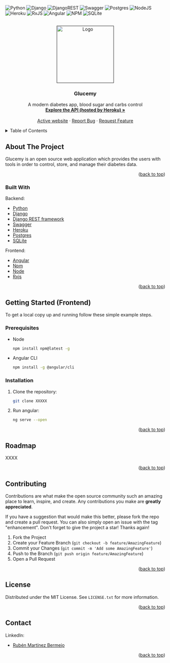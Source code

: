 <div id="top"></div>
<!-- PROJECT SHIELDS -->


![Python](https://img.shields.io/badge/python-3670A0?style=for-the-badge&logo=python&logoColor=ffdd54)
![Django](https://img.shields.io/badge/django-%23092E20.svg?style=for-the-badge&logo=django&logoColor=white)
![DjangoREST](https://img.shields.io/badge/DJANGO-REST-ff1709?style=for-the-badge&logo=django&logoColor=white&color=ff1709&labelColor=darkgreen)
![Swagger](https://img.shields.io/badge/-Swagger-%23Clojure?style=for-the-badge&logo=swagger&logoColor=white)
![Postgres](https://img.shields.io/badge/postgres-%23316192.svg?style=for-the-badge&logo=postgresql&logoColor=white)
![NodeJS](https://img.shields.io/badge/node.js-6DA55F?style=for-the-badge&logo=node.js&logoColor=white)
![Heroku](https://img.shields.io/badge/heroku-%23430098.svg?style=for-the-badge&logo=heroku&logoColor=white)
![RxJS](https://img.shields.io/badge/rxjs-%23B7178C.svg?style=for-the-badge&logo=reactivex&logoColor=white)
![Angular](https://img.shields.io/badge/angular-%23DD0031.svg?style=for-the-badge&logo=angular&logoColor=white)
![NPM](https://img.shields.io/badge/NPM-%23000000.svg?style=for-the-badge&logo=npm&logoColor=white)
![SQLite](https://img.shields.io/badge/sqlite-%2307405e.svg?style=for-the-badge&logo=sqlite&logoColor=white)

<!-- PROJECT LOGO -->
<br />
<div align="center">
  <a href="">
    <img src="src/assets/images/logo.png" alt="Logo" width="180" height="180">
  </a>
  <h3 align="center">Glucemy</h3>

  <p align="center">
    A modern diabetes app, blood sugar and carbs control
    <br />
     <a href=""><strong>Explore the API (hosted by Heroku) »</strong></a>
    <br />
    <br />
    <a href="">Active website</a>
    ·
    <a href="https://github.com/">Report Bug</a>
    ·
    <a href="https://github.com/">Request Feature</a>
  </p>
</div>

<!-- TABLE OF CONTENTS -->
<details>
  <summary>Table of Contents</summary>
  <ol>
    <li>
      <a href="#about-the-project">About The Project</a>
      <ul>
        <li><a href="#built-with">Built With</a></li>
      </ul>
    </li>
    <li>
      <a href="#getting-started">Getting Started</a>
      <ul>
        <li><a href="#prerequisites">Prerequisites</a></li>
        <li><a href="#installation">Installation</a></li>
      </ul>
    </li>
    <li><a href="#roadmap">Roadmap</a></li>
    <li><a href="#contributing">Contributing</a></li>
    <li><a href="#license">License</a></li>
    <li><a href="#contact">Contact</a></li>
    <li><a href="#acknowledgments">Acknowledgments</a></li>
  </ol>
</details>

<!-- ABOUT THE PROJECT -->
## About The Project

Glucemy is an open source web application which provides the users with tools in order to control, store, and manage their diabetes data.


<p align="right">(<a href="#top">back to top</a>)</p>



### Built With

Backend:

- [Python](https://www.python.org/)
- [Django](https://www.djangoproject.com/)
- [Django REST framework](https://www.django-rest-framework.org/)
- [Swagger](https://swagger.io/)
- [Heroku](https://www.heroku.com/)
- [Postgres](https://www.postgresql.org/)
- [SQLite](https://www.sqlite.org/index.html)

Frontend:

- [Angular](https://angular.io/)
- [Npm](https://www.npmjs.com/)
- [Node](https://nodejs.org/en/)
- [Rxjs](https://rxjs.dev/)

<p align="right">(<a href="#top">back to top</a>)</p>

<!-- GETTING STARTED -->
## Getting Started (Frontend)

To get a local copy up and running follow these simple example steps.

### Prerequisites

* Node
  ```sh
  npm install npm@latest -g
  ```

* Angular CLI
  ```sh
  npm install -g @angular/cli
  ```

### Installation

1. Clone the repository:
   ```sh
   git clone XXXXX
   ```

2. Run angular:
   ```sh
   ng serve --open
   ```

<p align="right">(<a href="#top">back to top</a>)</p>

<!-- ROADMAP -->
## Roadmap

XXXX

<p align="right">(<a href="#top">back to top</a>)</p>

<!-- CONTRIBUTING -->
## Contributing

Contributions are what make the open source community such an amazing place to learn, inspire, and create. Any contributions you make are **greatly appreciated**.

If you have a suggestion that would make this better, please fork the repo and create a pull request. You can also simply open an issue with the tag "enhancement".
Don't forget to give the project a star! Thanks again!

1. Fork the Project
2. Create your Feature Branch (`git checkout -b feature/AmazingFeature`)
3. Commit your Changes (`git commit -m 'Add some AmazingFeature'`)
4. Push to the Branch (`git push origin feature/AmazingFeature`)
5. Open a Pull Request

<p align="right">(<a href="#top">back to top</a>)</p>

<!-- LICENSE -->
## License

Distributed under the MIT License. See `LICENSE.txt` for more information.

<p align="right">(<a href="#top">back to top</a>)</p>

## Contact

LinkedIn:
- [Rubén Martínez Bermejo](https://es.linkedin.com/in/ruben-martinez-bermejo)

<p align="right">(<a href="#top">back to top</a>)</p>

<!-- MARKDOWN LINKS & IMAGES -->
<!-- https://www.markdownguide.org/basic-syntax/#reference-style-links -->
[linkedin-shield]: https://img.shields.io/badge/-LinkedIn-black.svg?style=for-the-badge&logo=linkedin&colorB=555